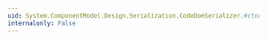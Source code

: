 ```yaml
---
uid: System.ComponentModel.Design.Serialization.CodeDomSerializer.#ctor
internalonly: False
---
```

